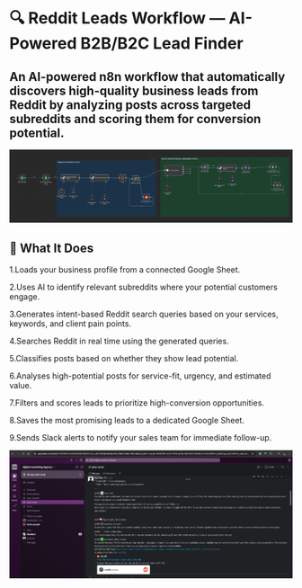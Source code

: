 # 🔍 Reddit Leads Workflow — AI-Powered B2B/B2C  Lead Finder
An AI-powered n8n workflow that automatically discovers high-quality business leads from Reddit by analyzing posts across targeted subreddits and scoring them for conversion potential.
---

<img src="https://github.com/risper25/reddit-leads-hunter/blob/b12becdcf814f3778cb7a7729440b5f17584a0be/Screen%20Shot%202025-07-23%20at%2022.57.50.png"/>

## 🚀 What It Does

1.Loads your business profile from a connected Google Sheet.

2.Uses AI to identify relevant subreddits where your potential customers engage.

3.Generates intent-based Reddit search queries based on your services, keywords, and client pain points.

4.Searches Reddit in real time using the generated queries.

5.Classifies posts based on whether they show lead potential.

6.Analyses high-potential posts for service-fit, urgency, and estimated value.

7.Filters and scores leads to prioritize high-conversion opportunities.

8.Saves the most promising leads to a dedicated Google Sheet.

9.Sends Slack alerts to notify your sales team for immediate follow-up.

<img src="https://github.com/risper25/reddit-leads-hunter/blob/e55da054ec279d962a8b0a3d8b49a2889026362a/Screen%20Shot%202025-07-23%20at%2022.31.07.png"/>

